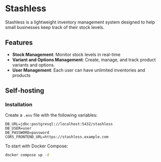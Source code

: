 # Stashless

Stashless is a lightweight inventory management system designed to help small businesses keep track of their stock levels.

## Features

- **Stock Management**: Monitor stock levels in real-time
- **Variant and Options Management**: Create, manage, and track product variants and options.
- **User Management**: Each user can have unlimited inventories and products

## Self-hosting

### Installation

Create a `.env` file with the following variables:

```ENV
DB_URL=jdbc:postgresql://localhost:5432/stashless
DB_USER=user
DB_PASSWORD=password
CORS_FRONTEND_URL=https://stashless.example.com
```


To start with Docker Compose:

```BASH
docker compose up -d
```


